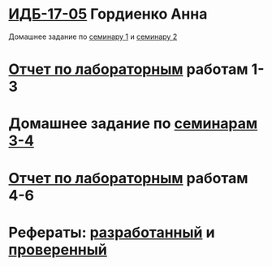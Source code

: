 # [ИДБ-17-05](https://github.com/stankin/design-part-1/wiki/list-id..) Гордиенко Анна


Домашнее задание по [семинару 1](https://github.com/stankin/design-part-1/wiki/sem1#%D0%98%D0%94%D0%91-17-05) и [семинару 2](https://github.com/stankin/design-part-1/wiki/sem2#%D0%98%D0%94%D0%91-17-05)

# [Отчет по лабораторным](https://github.com/Beautiful-Bird/Beautiful-Bird.github.io/wiki/%D0%9B%D0%B0%D0%B1%D0%BE%D1%80%D0%B0%D1%82%D0%BE%D1%80%D0%BD%D1%8B%D0%B5-%D1%80%D0%B0%D0%B1%D0%BE%D1%82%D1%8B-1---3) работам 1-3

# Домашнее задание по [семинарам 3-4](https://github.com/Beautiful-Bird/Beautiful-Bird.github.io/wiki/%D0%94%D0%B5%D0%BB%D0%BE%D0%B2%D0%B0%D1%8F-%D0%B8%D0%B3%D1%80%D0%B0) 

# [Отчет по лабораторным]() работам 4-6

# Рефераты: [разработанный]() и [проверенный]()
